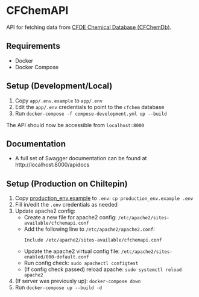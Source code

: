 # CFChemAPI

API for fetching data from [CFDE Chemical Database (CFChemDb)](https://github.com/unmtransinfo/CFChemDb).

## Requirements

- Docker
- Docker Compose

## Setup (Development/Local)

1. Copy `app/.env.example` to `app/.env`
2. Edit the `app/.env` credentials to point to the `cfchem` database
3. Run `docker-compose -f compose-development.yml up --build`

The API should now be accessible from `localhost:8000`

## Documentation

- A full set of Swagger documentation can be found at http://localhost:8000/apidocs

## Setup (Production on Chiltepin)

1. Copy [production_env.example](production_env.example) to `.env`: `cp production_env.example .env`
2. Fill in/edit the `.env` credentials as needed
3. Update apache2 config:
   - Create a new file for apache2 config: `/etc/apache2/sites-available/cfchemapi.conf`
   - Add the following line to `/etc/apache2/apache2.conf`:
     ```
     Include /etc/apache2/sites-available/cfchemapi.conf
     ```
   - Update the apache2 virtual config file: `/etc/apache2/sites-enabled/000-default.conf`
   - Run config check: `sudo apachectl configtest`
   - (If config check passed) reload apache: `sudo systemctl reload apache2`
4. (If server was previously up): `docker-compose down`
5. Run `docker-compose up --build -d`
